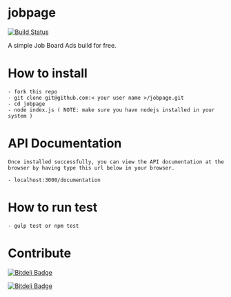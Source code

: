 
# jobpage
[![Build Status](https://travis-ci.org/XanderDwyl/jobpage.svg?branch=master)](https://travis-ci.org/XanderDwyl/jobpage)

A simple Job Board Ads build for free.

# How to install
```
- fork this repo
- git clone git@github.com:< your user name >/jobpage.git
- cd jobpage
- node index.js ( NOTE: make sure you have nodejs installed in your system )
```

# API Documentation
```
Once installed successfully, you can view the API documentation at the
browser by having type this url below in your browser.

- localhost:3000/documentation
```

# How to run test
```
- gulp test or npm test
```

# Contribute
[![Bitdeli Badge](https://d2weczhvl823v0.cloudfront.net/XanderDwyl/jobpage/trend.png)](https://bitdeli.com/free "Bitdeli Badge")



[![Bitdeli Badge](https://d2weczhvl823v0.cloudfront.net/XanderDwyl/jobpage/trend.png)](https://bitdeli.com/free "Bitdeli Badge")

